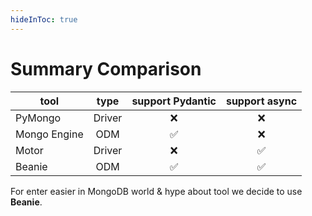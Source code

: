 ```yaml
---
hideInToc: true
---
```


# Summary Comparison

<v-clicks> 

| tool         |  type  | support Pydantic | support async |
| ------------ | :----: | :--------------: | :-----------: |
| PyMongo      | Driver |        ❌         |       ❌       |
| Mongo Engine |  ODM   |        ✅         |       ❌       |
| Motor        | Driver |        ❌         |       ✅       |
| Beanie       |  ODM   |        ✅         |       ✅       |


</v-clicks> 

<v-clicks> 

For enter easier in MongoDB world & hype about tool we decide to use **Beanie**.

</v-clicks> 